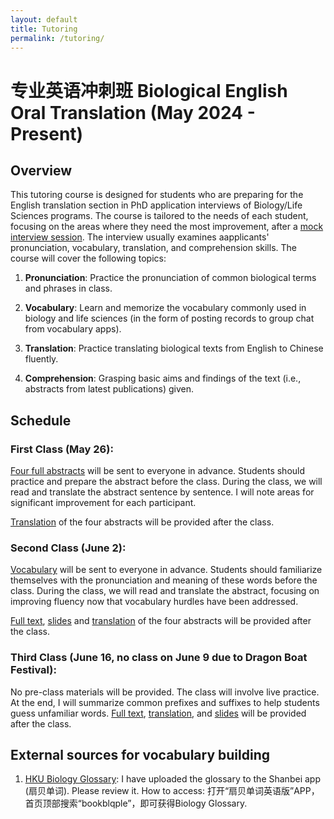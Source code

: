 ```yaml
---
layout: default
title: Tutoring
permalink: /tutoring/
---
```


# 专业英语冲刺班 Biological English Oral Translation (May 2024 - Present)

## Overview

This tutoring course is designed for students who are preparing for the English translation section in PhD application interviews of Biology/Life Sciences programs. The course is tailored to the needs of each student, focusing on the areas where they need the most improvement, after a [mock interview session](/assets/download_files/After_mock_interview_WJY.pdf). The interview usually examines aapplicants' pronunciation, vocabulary, translation, and comprehension skills. The course will cover the following topics:

1. **Pronunciation**: Practice the pronunciation of common biological terms and phrases in class.

2. **Vocabulary**: Learn and memorize the vocabulary commonly used in biology and life sciences (in the form of posting records to group chat from vocabulary apps).

3. **Translation**: Practice translating biological texts from English to Chinese fluently.

4. **Comprehension**: Grasping basic aims and findings of the text (i.e., abstracts from latest publications) given.

## Schedule

### First Class (May 26):

[Four full abstracts](/assets/download_files/L1.pdf) will be sent to everyone in advance. Students should practice and prepare the abstract before the class. During the class, we will read and translate the abstract sentence by sentence. I will note areas for significant improvement for each participant.

[Translation](/assets/download_files/L1_CN.pdf) of the four abstracts will be provided after the class.

### Second Class (June 2):

[Vocabulary](/assets/download_files/L2-Glossary.pdf) will be sent to everyone in advance. Students should familiarize themselves with the pronunciation and meaning of these words before the class. During the class, we will read and translate the abstract, focusing on improving fluency now that vocabulary hurdles have been addressed.

[Full text](/assets/download_files/L2.pdf), [slides](/assets/download_files/L2ppt.pdf) and [translation](/assets/download_files/L2-CN.pdf) of the four abstracts will be provided after the class.

### Third Class (June 16, no class on June 9 due to Dragon Boat Festival):

No pre-class materials will be provided. The class will involve live practice. At the end, I will summarize common prefixes and suffixes to help students guess unfamiliar words. [Full text](/assets/download_files/L3-text.pdf),  [translation](/assets/download_files/L3-CN.pdf), and [slides](/assets/download_files/L3.pdf) will be provided after the class.

## External sources for vocabulary building

1. [HKU Biology Glossary](http://www.cmi.hku.hk/Ref/Glossary/Bio/z.htm): I have uploaded the glossary to the Shanbei app (扇贝单词). Please review it. How to access: 打开“扇贝单词英语版”APP，首页顶部搜索“bookblqple”，即可获得Biology Glossary.
